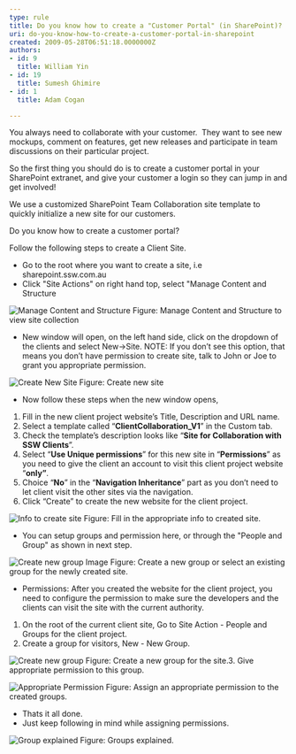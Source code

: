 ```yaml
---
type: rule
title: Do you know how to create a "Customer Portal" (in SharePoint)?
uri: do-you-know-how-to-create-a-customer-portal-in-sharepoint
created: 2009-05-28T06:51:18.0000000Z
authors:
- id: 9
  title: William Yin
- id: 19
  title: Sumesh Ghimire
- id: 1
  title: Adam Cogan

---
```


 
You always need to collaborate with your customer.  They want to see new mockups, comment on features, get new releases and participate in team discussions on their particular project.

So the first thing you should do is to create a customer portal in your SharePoint extranet, and give your customer a login so they can jump in and get involved!

We use a customized SharePoint Team Collaboration site template to quickly initialize a new site for our customers.

Do you know how to create a customer portal?
 
Follow the following steps to create a Client Site.

- Go to the root where you want to create a site, i.e sharepoint.ssw.com.au
- Click "Site Actions" on right hand top, select "Manage Content and Structure


![Manage Content and Structure](/Standards/CodeAndApplicationDesign/RulesToBeterSharePoint/PublishingImages/ManageContentAndStructure.jpg)
Figure: Manage Content and Structure to view site collection 
- New window will open, on the left hand side, click on the dropdown of the clients and select New-&gt;Site. NOTE: If you don’t see this option, that means you don’t have permission to create site, talk to John or Joe to grant you appropriate permission.


![Create New Site](/Standards/CodeAndApplicationDesign/RulesToBeterSharePoint/PublishingImages/CreateNewSiteStep1.jpg)
Figure: Create new site
- Now follow these steps when the new window opens,


1. Fill in the new client project website’s Title, Description and URL name.
2. Select a template called “**ClientCollaboration\_V1**” in the Custom tab.
3. Check the template’s description looks like “**Site for Collaboration with SSW Clients**”.
4. Select “**Use Unique permissions**” for this new site in “**Permissions**” as you need to give the client an account to visit this client project website “**only”**.
5. Choice “**No**” in the “**Navigation Inheritance**” part as you don’t need to let client visit the other sites via the navigation.
6. Click “Create” to create the new website for the client project.


![Info to create site](/Standards/CodeAndApplicationDesign/RulesToBeterSharePoint/PublishingImages/CreateNewSiteStep2.jpg)
Figure: Fill in the appropriate info to created site.
- You can setup groups and permission here, or through the "People and Group" as shown in next step.


![Create new group Image](/Standards/CodeAndApplicationDesign/RulesToBeterSharePoint/PublishingImages/CreateNewSiteSetPermissionStep1.jpg)
Figure: Create a new group or select an existing group for the newly created site.
- Permissions: After you created the website for the client project, you need to configure the permission to make sure the developers and the clients can visit the site with the current authority.


1. On the root of the current client site, Go to Site Action - People and Groups for the client project.
2. Create a group for visitors, New - New Group.

![Create new group](/Standards/CodeAndApplicationDesign/RulesToBeterSharePoint/PublishingImages/CreateNewSiteSetPermissionStep3.jpg)
Figure: Create a new group for the site.3. Give appropriate permission to this group.


![Appropriate Permission](/Standards/CodeAndApplicationDesign/RulesToBeterSharePoint/PublishingImages/CreateNewSiteSetPermissionStep4.jpg)
Figure: Assign an appropriate permission to the created groups.
- Thats it all done.
- Just keep following in mind while assigning permissions.


![Group explained](/Standards/CodeAndApplicationDesign/RulesToBeterSharePoint/PublishingImages/AdditionalInfo.jpg)
Figure: Groups explained.

